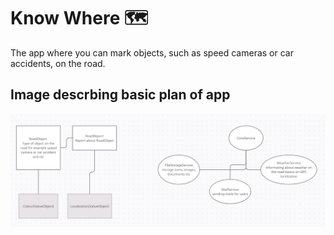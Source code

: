 
# Know Where :world_map:

The app where you can mark objects, such as speed cameras or car accidents, on the road. 

## Image descrbing basic plan of app
![alt text](https://github.com/8lueFox/KnowWhere/blob/8lueFox-patch-1/BasicPlan.PNG?raw=true)
